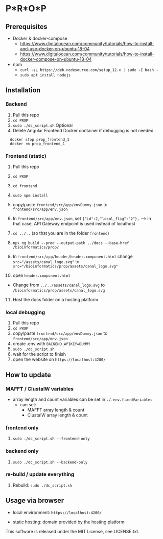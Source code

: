 # P\*R\*O\*P

## Prerequisites

- Docker & docker-compose
  - https://www.digitalocean.com/community/tutorials/how-to-install-and-use-docker-on-ubuntu-18-04
  - https://www.digitalocean.com/community/tutorials/how-to-install-docker-compose-on-ubuntu-18-04
- npm
  - `curl -sL https://deb.nodesource.com/setup_12.x | sudo -E bash -`
  - `sudo apt install nodejs`

## Installation 
### Backend

1. Pull this repo
2. `cd PROP`
3. `sudo ./dc_script.sh`
Optional
4. Delete Angular Frontend Docker container if debugging is not needed.
```
  docker stop prop_frontend_1
  docker rm prop_frontend_1
```  

### Frontend (static)

1. Pull this repo
2. `cd PROP`
3. `cd frontend`
4. `sudo npm install`
5. copy/paste `frontend/src/app/envDummy.json` to `frontend/src/app/env.json`
6. In `frontend/src/app/env.json`, set `{"id":2,"local_flag":"2"},` --> in that case, API Gateway endpoint is used instead of localhost
7. `cd ../..` (so that you are in the folder `frontend`)
8. `npx ng build --prod --output-path ../docs --base-href /bioinformatics/prop/`
9. In `frontend/src/app/header/header.component.html` change `src="/assets/canal_logo.svg"` to `src="/bioinformatics/prop/assets/canal_logo.svg"`
    
10. open `header.component.html`
   - Change from `../../assets/canal_logo.svg` to `/bioinformatics/prop/assets/canal_logo.svg`

11. Host the docs folder on a hosting platform

### local debugging

1. Pull this repo
2. `cd PROP`
3. copy/paste `frontend/src/app/envDummy.json` to `frontend/src/app/env.json`
4. create .env with `BACKEND_APIKEY=DUMMY`
4. `sudo ./dc_script.sh`
5. wait for the script to finish
6. open the website on `https://localhost:4200/`

## How to update 
### MAFFT / ClustalW variables
- array length and count variables can be set in `./.env.fixedVariables`
  - can set:
    - MAFFT array length & count
    - ClustalW array length & count
### frontend only
1. `sudo ./dc_script.sh --frontend-only`

### backend only
1. `sudo ./dc_script.sh --backend-only`

### re-build / update everything 
1. Rebuild: `sudo ./dc_script.sh`

## Usage via browser

- local environment: `https://localhost:4200/`

- static hosting: domain provided by the hosting platform


This software is released under the MIT License, see LICENSE.txt.
